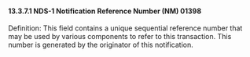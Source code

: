#### 13.3.7.1 NDS-1 Notification Reference Number (NM) 01398

Definition: This field contains a unique sequential reference number that may be used by various components to refer to this transaction. This number is generated by the originator of this notification.
